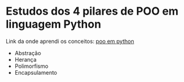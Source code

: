 # Estudos dos 4 pilares de POO em linguagem Python



Link da onde aprendi os conceitos: [poo em python](https://youtu.be/yZ83sZUvLVw?si=iboUbc23U0JgpHqu)
- Abstração
- Herança
- Polimorfismo
- Encapsulamento
